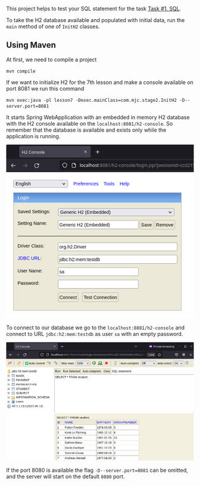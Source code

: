 This project helps to test your SQL statement for the task
[Task #1. SQL](https://github.com/mjc-school/stage2-module3-SQL-tasks).

To take the H2 database available and populated with initial data, run the `main` method
of one of `InitH2` classes.

## Using Maven

At first, we need to compile a project

```shell
mvn compile
```

If we want to initialize H2 for the 7th lesson and make a console available on port 8081 we run this command

```shell
mvn exec:java -pl lesson7 -Dexec.mainClass=com.mjc.stage2.InitH2 -D--server.port=8081 
```

It starts Spring WebApplication with an embedded in memory H2 database with the H2 console
available on the `localhost:8081/h2-console`. So remember that the database is available and exists only while
the application is running.

![h2-console image](./images/h2-console.png)

To connect to our database we go to the `localhost:8081/h2-console` and connect to URL 
`jdbc:h2:mem:testdb` as user `sa` with an empty password.

![example with select all students](./images/select-example.png)

If the port 8080 is available the flag `-D--server.port=8081` can be omitted, and
the server will start on the default `8080` port.
